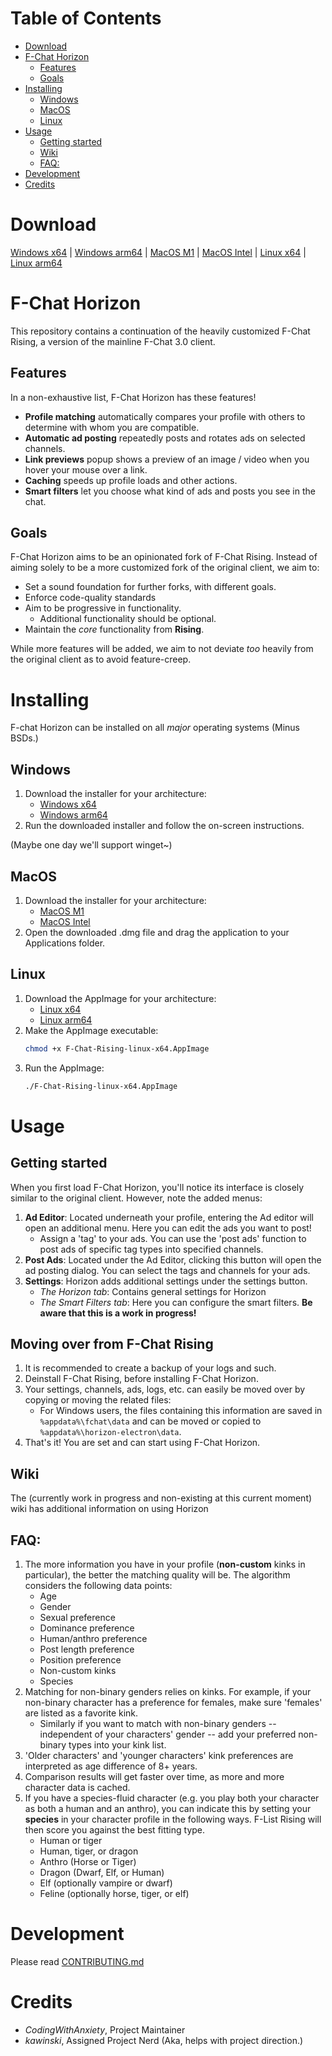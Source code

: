 # Table of Contents <!-- omit in toc -->

- [Download](#download)
- [F-Chat Horizon](#f-chat-horizon)
  - [Features](#features)
  - [Goals](#goals)
- [Installing](#installing)
  - [Windows](#windows)
  - [MacOS](#macos)
  - [Linux](#linux)
- [Usage](#usage)
  - [Getting started](#getting-started)
  - [Wiki](#wiki)
  - [FAQ:](#faq)
- [Development](#development)
- [Credits](#credits)

# Download

[Windows x64](https://github.com/Fchat-Horizon/Horizon/releases/latest/download/F-Chat-Rising-win-x64.exe) |
[Windows arm64](https://github.com/Fchat-Horizon/Horizon/releases/latest/download/F-Chat-Rising-win-arm64.exe) |
[MacOS M1](https://github.com/Fchat-Horizon/Horizon/releases/latest/download/F-Chat-Rising-macos-m1.dmg) |
[MacOS Intel](https://github.com/Fchat-Horizon/Horizon/releases/latest/download/F-Chat-Rising-macos-intel.dmg) |
[Linux x64](https://github.com/Fchat-Horizon/Horizon/releases/latest/download/F-Chat-Rising-linux-x64.AppImage) |
[Linux arm64](https://github.com/Fchat-Horizon/Horizon/releases/latest/download/F-Chat-Rising-linux-arm64.AppImage)

# F-Chat Horizon

This repository contains a continuation of the heavily customized F-Chat Rising, a version of the mainline F-Chat 3.0 client.

## Features

In a non-exhaustive list, F-Chat Horizon has these features!

- **Profile matching** automatically compares your profile with others to determine with whom you are compatible.
- **Automatic ad posting** repeatedly posts and rotates ads on selected channels.
- **Link previews** popup shows a preview of an image / video when you hover your mouse over a link.
- **Caching** speeds up profile loads and other actions.
- **Smart filters** let you choose what kind of ads and posts you see in the chat.

## Goals

F-Chat Horizon aims to be an opinionated fork of F-Chat Rising. Instead of aiming solely to be a more customized fork of the original client, we aim to:

- Set a sound foundation for further forks, with different goals.
- Enforce code-quality standards
- Aim to be progressive in functionality.
  - Additional functionality should be optional.
- Maintain the _core_ functionality from **Rising**.

While more features will be added, we aim to not deviate _too_ heavily from the original client as to avoid feature-creep.

# Installing

F-chat Horizon can be installed on all _major_ operating systems (Minus BSDs.)

## Windows

1. Download the installer for your architecture:
   - [Windows x64](https://github.com/Fchat-Horizon/Horizon/releases/latest/download/F-Chat-Rising-win-x64.exe)
   - [Windows arm64](https://github.com/Fchat-Horizon/Horizon/releases/latest/download/F-Chat-Rising-win-arm64.exe)
2. Run the downloaded installer and follow the on-screen instructions.

(Maybe one day we'll support winget~)

## MacOS

1. Download the installer for your architecture:
   - [MacOS M1](https://github.com/Fchat-Horizon/Horizon/releases/latest/download/F-Chat-Rising-macos-m1.dmg)
   - [MacOS Intel](https://github.com/Fchat-Horizon/Horizon/releases/latest/download/F-Chat-Rising-macos-intel.dmg)
2. Open the downloaded .dmg file and drag the application to your Applications folder.

## Linux

1. Download the AppImage for your architecture:
   - [Linux x64](https://github.com/Fchat-Horizon/Horizon/releases/latest/download/F-Chat-Rising-linux-x64.AppImage)
   - [Linux arm64](https://github.com/Fchat-Horizon/Horizon/releases/latest/download/F-Chat-Rising-linux-arm64.AppImage)
2. Make the AppImage executable:
   ```bash
   chmod +x F-Chat-Rising-linux-x64.AppImage
   ```
3. Run the AppImage:
   ```bash
   ./F-Chat-Rising-linux-x64.AppImage
   ```

# Usage

## Getting started

When you first load F-Chat Horizon, you'll notice its interface is closely similar to the original client. However, note the added menus:

1. **Ad Editor**: Located underneath your profile, entering the Ad editor will open an additional menu. Here you can edit the ads you want to post!
   - Assign a 'tag' to your ads. You can use the 'post ads' function to post ads of specific tag types into specified channels.
2. **Post Ads**: Located under the Ad Editor, clicking this button will open the ad posting dialog. You can select the tags and channels for your ads.
3. **Settings**: Horizon adds additional settings under the settings button.
   - _The Horizon tab_: Contains general settings for Horizon
   - _The Smart Filters tab_: Here you can configure the smart filters. **Be aware that this is a work in progress!**

## Moving over from F-Chat Rising
1. It is recommended to create a backup of your logs and such.
2. Deinstall F-Chat Rising, before installing F-Chat Horizon.
3. Your settings, channels, ads, logs, etc. can easily be moved over by copying or moving the related files:
   - For Windows users, the files containing this information are saved in `%appdata%\fchat\data` and can be moved or copied to `%appdata%\horizon-electron\data`.
4. That's it! You are set and can start using F-Chat Horizon.

## Wiki

The (currently work in progress and non-existing at this current moment) wiki has additional information on using Horizon

## FAQ:

1. The more information you have in your profile (**non-custom** kinks in particular), the better the matching quality will be. The algorithm considers the following data points:
   - Age
   - Gender
   - Sexual preference
   - Dominance preference
   - Human/anthro preference
   - Post length preference
   - Position preference
   - Non-custom kinks
   - Species
1. Matching for non-binary genders relies on kinks. For example, if your non-binary character has a preference for females, make sure 'females' are listed as a favorite kink.
   - Similarly if you want to match with non-binary genders -- independent of your characters' gender -- add your preferred non-binary types into your kink list.
1. 'Older characters' and 'younger characters' kink preferences are interpreted as age difference of 8+ years.
1. Comparison results will get faster over time, as more and more character data is cached.
1. If you have a species-fluid character (e.g. you play both your character as both a human and an anthro), you can indicate this by setting your **species** in your character profile in the following ways. F-List Rising will then score you against the best fitting type.
   - Human or tiger
   - Human, tiger, or dragon
   - Anthro (Horse or Tiger)
   - Dragon (Dwarf, Elf, or Human)
   - Elf (optionally vampire or dwarf)
   - Feline (optionally horse, tiger, or elf)

# Development

Please read [CONTRIBUTING.md](./CONTRIBUTING.md)

# Credits

- _CodingWithAnxiety_, Project Maintainer
- _kawinski_, Assigned Project Nerd (Aka, helps with project direction.)
